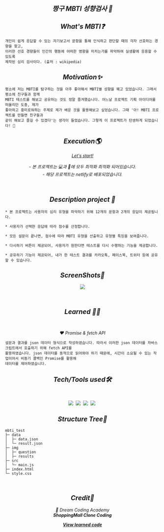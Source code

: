 <h2 align="center"><em>짱구 MBTI 성향검사 📌</em></h2>

<h2 align="center"><em>What's MBTI❓</em></h2>

```
개인이 쉽게 응답할 수 있는 자기보고서 문항을 통해 인식하고 판단할 때의 각자 선호하는 경향을 찾고,
이러한 선호 경향들이 인간의 행동에 어떠한 영향을 미치는가를 파악하여 실생활에 응용할 수 있도록
제작된 심리 검사이다. (출처 : wikipedia)
```

<h2 align="center"><em>Motivation✨</em></h2>

```
평소에 저는 MBTI를 탐구하는 것을 아주 좋아해서 MBTI별 성향을 꿰고 있었습니다. 그래서 평소에 친구들과 함께
MBTI 테스트를 해보고 공유하는 것도 정말 즐겨했습니다. 어느날 프로젝트 기획 아이디어를 떠올리던 도중, 제가
좋아하고 흥미로워하는 주제로 제가 배운 것을 활용해보고 싶었습니다. 그때 '아! MBTI 프로젝트를 만들면 친구들과
같이 해보고 즐길 수 있겠다'는 생각이 들었습니다. 그렇게 이 프로젝트가 탄생하게 되었습니다! 👶
```

<h2 align="center"><em>Execution🌎</em></h2>
<p align="center"><em><a href=https://zzangumbti.netlify.app">Let's start!</a></em><br/>
<br/><em>
- 본 프로젝트는 💻과 📱에 모두 최적화 최적화 되어있습니다.<br>
- 해당 프로젝트는 netlify로 배포되었습니다.</em></p>
<br/>
<h2 align="center"><em>Description project 📝</em></h2>

```
* 본 프로젝트는 사용자의 심리 유형을 파악하기 위해 12개의 문항과 2개의 응답이 제공됩니다.

* 사용자가 선택한 응답에 따라 점수를 산정합니다.

* 모든 설문이 끝나면, 점수에 따라 MBTI 유형을 산출하고 유형별 특징을 보여줍니다.

* 다시하기 버튼이 제공되어, 사용자가 원한다면 테스트를 다시 수행하는 기능을 제공합니다.

* 공유하기 기능이 제공되어, 내가 한 테스트 결과를 카카오톡, 페이스북, 트위터 등에 공유할 수 있습니다.
```

<h2 align="center"><em>ScreenShots📸</em></h2>
<p align="center">
<img src="https://user-images.githubusercontent.com/64456391/126359196-5a315d6e-c500-4a12-b0aa-d08398c85c4d.jpg">
</p>
<br/>
<h2 align="center"><em>Learned 👩‍🎓</em></h2>
<br/>
<p align="center"><em>❤️ Promise & fetch API</em></p>

```
설문과 결과를 json 데이터 형식으로 작성하였습니다. 따라서 이러한 json 데이터를 자바스크립트에서 호출하기 위해 fetch API를
활용하였습니다. json 데이터를 동적으로 읽어와야 하기 때문에, 시간이 소요될 수 있는 작업이어서 비동기 콜백인 Promise를 활용해
데이터를 제어하였습니다.
```
 
<h2 align="center"><em>Tech/Tools used🛠</em></h2>
<br/>
<p align="center">
  <img src="http://img.shields.io/badge/-HTML5-E34F26?style=for-the-badge&logo=HTML5&logoColor=white"/></a>&nbsp
  <img src="http://img.shields.io/badge/-CSS3-1572B6?style=for-the-badge&logo=CSS3&logoColor=white"/></a>&nbsp
  <img src="https://img.shields.io/badge/-Javascript-F7DF1E?style=for-the-badge&logo=Javascript&logoColor=white"/></a>&nbsp
 <img src="https://img.shields.io/badge/-ADD_This-FF6550?style=for-the-badge&logo=Add_this&logoColor=white"/></a>&nbsp
</p>

<h2 align="center"><em>Structure Tree🌳</em></h2>

```
mbti_test                 
├─ data                   
│  ├─ data.json           
│  └─ result.json         
├─ img                    
│  ├─ question            
│  ├─ results                     
├─ src                    
│  └─ main.js             
├─ index.html                      
└─ style.css    
```

<br/>
<h2 align="center"><em>Credit🙏</em></h2>
<p align="center"><em>💜 Dream Coding Academy<br><strong>ShoppingMall Clone Coding</strong></em></p>
<p align="center"><em><strong><a href="https://github.com/mjungpp/mini_shoppingmall">View learned code</strong></em></p>
